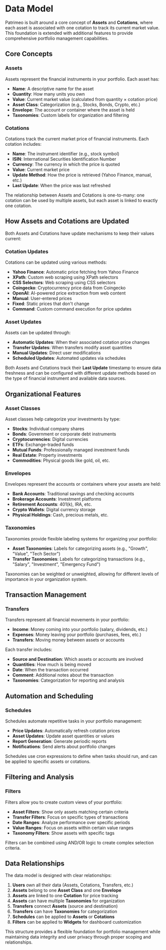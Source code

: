 # Data Model

Patrimeo is built around a core concept of **Assets** and **Cotations**, where each asset is associated with one cotation to track its current market value. This foundation is extended with additional features to provide comprehensive portfolio management capabilities.

## Core Concepts

### Assets
Assets represent the financial instruments in your portfolio. Each asset has:
- **Name**: A descriptive name for the asset
- **Quantity**: How many units you own
- **Value**: Current market value (calculated from quantity × cotation price)
- **Asset Class**: Categorization (e.g., Stocks, Bonds, Crypto, etc.)
- **Envelope**: The account or container where the asset is held
- **Taxonomies**: Custom labels for organization and filtering

### Cotations
Cotations track the current market price of financial instruments. Each cotation includes:
- **Name**: The instrument identifier (e.g., stock symbol)
- **ISIN**: International Securities Identification Number
- **Currency**: The currency in which the price is quoted
- **Value**: Current market price
- **Update Method**: How the price is retrieved (Yahoo Finance, manual, etc.)
- **Last Update**: When the price was last refreshed

The relationship between Assets and Cotations is one-to-many: one cotation can be used by multiple assets, but each asset is linked to exactly one cotation.

## How Assets and Cotations are Updated

Both Assets and Cotations have update mechanisms to keep their values current:

### Cotation Updates
Cotations can be updated using various methods:
- **Yahoo Finance**: Automatic price fetching from Yahoo Finance
- **XPath**: Custom web scraping using XPath selectors
- **CSS Selectors**: Web scraping using CSS selectors
- **Coingecko**: Cryptocurrency price data from Coingecko
- **OpenAI**: AI-powered price extraction from web content
- **Manual**: User-entered prices
- **Fixed**: Static prices that don't change
- **Command**: Custom command execution for price updates

### Asset Updates
Assets can be updated through:
- **Automatic Updates**: When their associated cotation price changes
- **Transfer Updates**: When transfers modify asset quantities
- **Manual Updates**: Direct user modifications
- **Scheduled Updates**: Automated updates via schedules

Both Assets and Cotations track their **Last Update** timestamp to ensure data freshness and can be configured with different update methods based on the type of financial instrument and available data sources.

## Organizational Features

### Asset Classes
Asset classes help categorize your investments by type:
- **Stocks**: Individual company shares
- **Bonds**: Government or corporate debt instruments
- **Cryptocurrencies**: Digital currencies
- **ETFs**: Exchange-traded funds
- **Mutual Funds**: Professionally managed investment funds
- **Real Estate**: Property investments
- **Commodities**: Physical goods like gold, oil, etc.

### Envelopes
Envelopes represent the accounts or containers where your assets are held:
- **Bank Accounts**: Traditional savings and checking accounts
- **Brokerage Accounts**: Investment platforms
- **Retirement Accounts**: 401(k), IRA, etc.
- **Crypto Wallets**: Digital currency storage
- **Physical Holdings**: Cash, precious metals, etc.

### Taxonomies
Taxonomies provide flexible labeling systems for organizing your portfolio:
- **Asset Taxonomies**: Labels for categorizing assets (e.g., "Growth", "Value", "Tech Sector")
- **Transfer Taxonomies**: Labels for categorizing transactions (e.g., "Salary", "Investment", "Emergency Fund")

Taxonomies can be weighted or unweighted, allowing for different levels of importance in your organization system.

## Transaction Management

### Transfers
Transfers represent all financial movements in your portfolio:
- **Income**: Money coming into your portfolio (salary, dividends, etc.)
- **Expenses**: Money leaving your portfolio (purchases, fees, etc.)
- **Transfers**: Moving money between assets or accounts

Each transfer includes:
- **Source and Destination**: Which assets or accounts are involved
- **Quantities**: How much is being moved
- **Date**: When the transaction occurred
- **Comment**: Additional notes about the transaction
- **Taxonomies**: Categorization for reporting and analysis

## Automation and Scheduling

### Schedules
Schedules automate repetitive tasks in your portfolio management:
- **Price Updates**: Automatically refresh cotation prices
- **Asset Updates**: Update asset quantities or values
- **Report Generation**: Generate periodic reports
- **Notifications**: Send alerts about portfolio changes

Schedules use cron expressions to define when tasks should run, and can be applied to specific assets or cotations.

## Filtering and Analysis

### Filters
Filters allow you to create custom views of your portfolio:
- **Asset Filters**: Show only assets matching certain criteria
- **Transfer Filters**: Focus on specific types of transactions
- **Date Ranges**: Analyze performance over specific periods
- **Value Ranges**: Focus on assets within certain value ranges
- **Taxonomy Filters**: Show assets with specific tags

Filters can be combined using AND/OR logic to create complex selection criteria.

## Data Relationships

The data model is designed with clear relationships:

1. **Users** own all their data (Assets, Cotations, Transfers, etc.)
2. **Assets** belong to one **Asset Class** and one **Envelope**
3. **Assets** are linked to one **Cotation** for price tracking
4. **Assets** can have multiple **Taxonomies** for organization
5. **Transfers** connect **Assets** (source and destination)
6. **Transfers** can have **Taxonomies** for categorization
7. **Schedules** can be applied to **Assets** or **Cotations**
8. **Filters** can be applied to **Widgets** for dashboard customization

This structure provides a flexible foundation for portfolio management while maintaining data integrity and user privacy through proper scoping and relationships.
